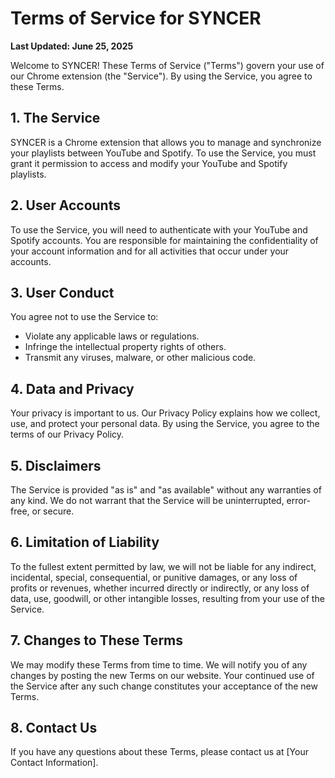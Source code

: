 # Terms of Service for SYNCER

**Last Updated: June 25, 2025**

Welcome to SYNCER! These Terms of Service ("Terms") govern your use of our Chrome extension (the "Service"). By using the Service, you agree to these Terms.

## 1. The Service

SYNCER is a Chrome extension that allows you to manage and synchronize your playlists between YouTube and Spotify. To use the Service, you must grant it permission to access and modify your YouTube and Spotify playlists.

## 2. User Accounts

To use the Service, you will need to authenticate with your YouTube and Spotify accounts. You are responsible for maintaining the confidentiality of your account information and for all activities that occur under your accounts.

## 3. User Conduct

You agree not to use the Service to:

- Violate any applicable laws or regulations.
- Infringe the intellectual property rights of others.
- Transmit any viruses, malware, or other malicious code.

## 4. Data and Privacy

Your privacy is important to us. Our Privacy Policy explains how we collect, use, and protect your personal data. By using the Service, you agree to the terms of our Privacy Policy.

## 5. Disclaimers

The Service is provided "as is" and "as available" without any warranties of any kind. We do not warrant that the Service will be uninterrupted, error-free, or secure.

## 6. Limitation of Liability

To the fullest extent permitted by law, we will not be liable for any indirect, incidental, special, consequential, or punitive damages, or any loss of profits or revenues, whether incurred directly or indirectly, or any loss of data, use, goodwill, or other intangible losses, resulting from your use of the Service.

## 7. Changes to These Terms

We may modify these Terms from time to time. We will notify you of any changes by posting the new Terms on our website. Your continued use of the Service after any such change constitutes your acceptance of the new Terms.

## 8. Contact Us

If you have any questions about these Terms, please contact us at [Your Contact Information].
